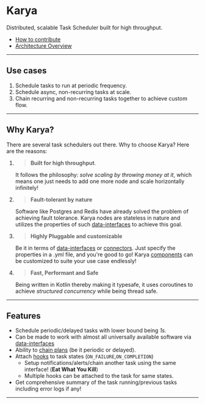 # Karya

Distributed, scalable Task Scheduler built for high throughput.

- [How to contribute](.github/CONTRIBUTING.md)
- [Architecture Overview](./docs/documentation/ARCHITECTURE.md)

---

## Use cases

1. Schedule tasks to run at periodic frequency.
2. Schedule async, non-recurring tasks at scale.
3. Chain recurring and non-recurring tasks together to achieve custom flow.

---

## Why Karya?

There are several task schedulers out there. Why to choose Karya? Here are the reasons:

1. >**Built for high throughput**.
   
    It follows the philosophy: *solve scaling by throwing money at it*, which means one just needs to add one more node and scale horizontally infinitely!

2. >**Fault-tolerant by nature**

   Software like Postgres and Redis have already solved the problem of achieving fault tolerance. Karya nodes are stateless in nature and utilizes the properties of such [data-interfaces](./docs/documentation/DATA_INTERFACES.md) to achieve this goal.

3. >**Highly Pluggable and customizable**

    Be it in terms of [data-interfaces](#data-interfaces) or [connectors](#connectors). Just specify the properties in a .yml file, and you're good to go! Karya [components](./docs/documentation/COMPONENTS.md) can be customized to suite your use case endlessly!

4. >**Fast, Performant and Safe**
   
    Being written in Kotlin thereby making it typesafe, it uses coroutines to achieve *structured concurrency* while being thread safe.

---

## Features

- Schedule periodic/delayed tasks with lower bound being *1s*.
- Can be made to work with almost all universally available software via [data-interfaces](./docs/documentation/DATA_INTERFACES.md)
- Ability to [chain plans](./docs/documentation/CONNECTORS.md/#chained-plans) (be it periodic or delayed). 
- Attach [hooks](./docs/documentation/HOOKS.md) to task states (`ON_FAILURE`,`ON_COMPLETION`)
  - Setup notifications/alerts/chain another task using the same interface! (**Eat What You Kill**)
  - Multiple hooks can be attached to the task for same states.
- Get comprehensive summary of the task running/previous tasks including error logs if any!

---
